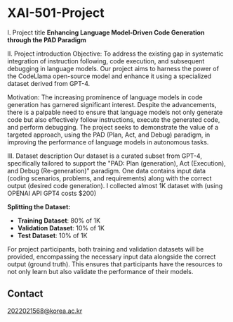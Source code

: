 # XAI-501-Project


I. Project title
**Enhancing Language Model-Driven Code Generation through the PAD Paradigm**

II. Project introduction
Objective: To address the existing gap in systematic integration of instruction following, code execution, and subsequent debugging in language models. Our project aims to harness the power of the CodeLlama open-source model and enhance it using a specialized dataset derived from GPT-4.

Motivation: The increasing prominence of language models in code generation has garnered significant interest. Despite the advancements, there is a palpable need to ensure that language models not only generate code but also effectively follow instructions, execute the generated code, and perform debugging. The project seeks to demonstrate the value of a targeted approach, using the PAD (Plan, Act, and Debug) paradigm, in improving the performance of language models in autonomous tasks.

III. Dataset description
Our dataset is a curated subset from GPT-4, specifically tailored to support the "PAD: Plan (generation), Act (Execution), and Debug (Re-generation)" paradigm.
One data contains input data (coding scenarios, problems, and requirements) along with the correct output (desired code generation). 
I collected almost 1K dataset with (using OPENAI API GPT4 costs $200)

**Splitting the Dataset:**

- **Training Dataset**: 80% of 1K
- **Validation Dataset**: 10% of 1K
- **Test Dataset**: 10% of 1K

For project participants, both training and validation datasets will be provided, encompassing the necessary input data alongside the correct output (ground truth). This ensures that participants have the resources to not only learn but also validate the performance of their models.


## Contact

2022021568@korea.ac.kr
